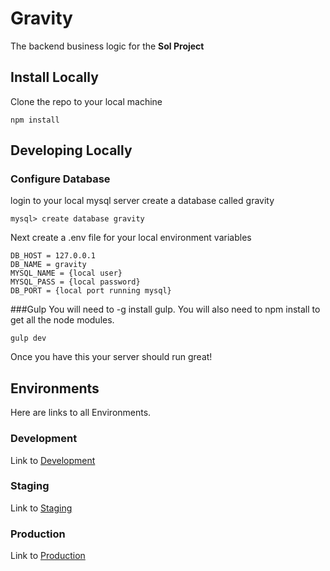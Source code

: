 # Gravity

The backend business logic for the **Sol Project**

## Install Locally

Clone the repo to your local machine

```
npm install
```

## Developing Locally

### Configure Database

login to your local mysql server create a database called gravity

```
mysql> create database gravity

```
Next create a .env file for your local environment variables

```
DB_HOST = 127.0.0.1
DB_NAME = gravity
MYSQL_NAME = {local user}
MYSQL_PASS = {local password}
DB_PORT = {local port running mysql}

```

###Gulp
You will need to -g install gulp. You will also need to npm install to get all the node modules.

```
gulp dev

```

Once you have this your server should run great!

## Environments
Here are links to all Environments.

### Development
Link to [Development](https://sol-gravity-development.herokuapp.com)

### Staging
Link to [Staging](https://sol-gravity-staging.herokuapp.com)

### Production
Link to [Production](https://sol-gravity-production.herokuapp.com)

